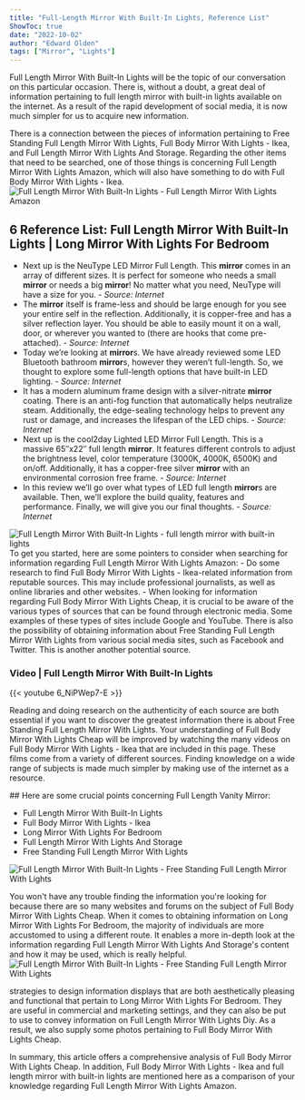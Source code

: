 ```yaml
---
title: "Full-Length Mirror With Built-In Lights, Reference List"
ShowToc: true 
date: "2022-10-02"
author: "Edward Olden" 
tags: ["Mirror", "Lights"]
---
```


Full Length Mirror With Built-In Lights will be the topic of our conversation on this particular occasion. There is, without a doubt, a great deal of information pertaining to full length mirror with built-in lights available on the internet. As a result of the rapid development of social media, it is now much simpler for us to acquire new information.

There is a connection between the pieces of information pertaining to Free Standing Full Length Mirror With Lights, Full Body Mirror With Lights - Ikea, and Full Length Mirror With Lights And Storage. Regarding the other items that need to be searched, one of those things is concerning Full Length Mirror With Lights Amazon, which will also have something to do with Full Body Mirror With Lights - Ikea.
<img loading="lazy" src="https://i5.walmartimages.com/asr/f0f2f8de-a585-4e5d-819b-040e1112049b_2.f3c1c78ebd99b88c06eeb6c402dd5b6f.jpeg" onerror="this.onerror=null;this.src='https://blogger.googleusercontent.com/img/a/AVvXsEhe7F7TRXHtjiKvHb5vS7DmnxvpHiDyoYyYvm1nHB3Qp2_w3BnM6A2eq4v7FYxCC9bfZt3a9vIMtAYEKUiaDQbHMg-ViyGmRIj39MLp0bGFfgfYw1Dc9q_H-T0wiTm3l0Uq42dETrN9eC8aGJ9_IORZsxST1AcLR7np1koOfcc7tnHa4S8Mwz_xD9d0=s16000';" alt="Full Length Mirror With Built-In Lights - Full Length Mirror With Lights Amazon" >

## 6 Reference List: Full Length Mirror With Built-In Lights | Long Mirror With Lights For Bedroom
-   Next up is the NeuType LED Mirror Full Length. This **mirror** comes in an array of different sizes. It is perfect for someone who needs a small **mirror** or needs a big **mirror**! No matter what you need, NeuType will have a size for you. - <cite>Source: Internet</cite>
-   The **mirror** itself is frame-less and should be large enough for you see your entire self in the reflection. Additionally, it is copper-free and has a silver reflection layer. You should be able to easily mount it on a wall, door, or wherever you wanted to (there are hooks that come pre-attached). - <cite>Source: Internet</cite>
-   Today we’re looking at **mirror**s. We have already reviewed some LED Bluetooth bathroom **mirror**s, however they weren’t full-length. So, we thought to explore some full-length options that have built-in LED lighting. - <cite>Source: Internet</cite>
-   It has a modern aluminum frame design with a silver-nitrate **mirror** coating. There is an anti-fog function that automatically helps neutralize steam. Additionally, the edge-sealing technology helps to prevent any rust or damage, and increases the lifespan of the LED chips. - <cite>Source: Internet</cite>
-   Next up is the cool2day Lighted LED Mirror Full Length. This is a massive 65″x22″ full length **mirror**. It features different controls to adjust the brightness level, color temperature (3000K, 4000K, 6500K) and on/off. Additionally, it has a copper-free silver **mirror** with an environmental corrosion free frame. - <cite>Source: Internet</cite>
-   In this review we’ll go over what types of LED full length **mirror**s are available. Then, we’ll explore the build quality, features and performance. Finally, we will give you our final thoughts. - <cite>Source: Internet</cite>


<img loading="lazy" src="https://www.fujitec.com/common/fjhp/doc/top_global/document/project/451/dubai_square_3.jpg" onerror="this.onerror=null;this.src='https://blogger.googleusercontent.com/img/a/AVvXsEhe7F7TRXHtjiKvHb5vS7DmnxvpHiDyoYyYvm1nHB3Qp2_w3BnM6A2eq4v7FYxCC9bfZt3a9vIMtAYEKUiaDQbHMg-ViyGmRIj39MLp0bGFfgfYw1Dc9q_H-T0wiTm3l0Uq42dETrN9eC8aGJ9_IORZsxST1AcLR7np1koOfcc7tnHa4S8Mwz_xD9d0=s16000';" alt="Full Length Mirror With Built-In Lights - full length mirror with built-in lights" >
To get you started, here are some pointers to consider when searching for information regarding Full Length Mirror With Lights Amazon:
- Do some research to find Full Body Mirror With Lights - Ikea-related information from reputable sources. This may include professional journalists, as well as online libraries and other websites.
- When looking for information regarding Full Body Mirror With Lights Cheap, it is crucial to be aware of the various types of sources that can be found through electronic media. Some examples of these types of sites include Google and YouTube. There is also the possibility of obtaining information about Free Standing Full Length Mirror With Lights from various social media sites, such as Facebook and Twitter. This is another another potential source.

### Video | Full Length Mirror With Built-In Lights
{{< youtube 6_NiPWep7-E >}} 


Reading and doing research on the authenticity of each source are both essential if you want to discover the greatest information there is about Free Standing Full Length Mirror With Lights.
Your understanding of Full Body Mirror With Lights Cheap will be improved by watching the many videos on Full Body Mirror With Lights - Ikea that are included in this page. These films come from a variety of different sources. Finding knowledge on a wide range of subjects is made much simpler by making use of the internet as a resource.
<script async="async" data-cfasync="false" src="//normallydemandedalter.com/fe63df3c5408708b15d8dc3d9b206b31/invoke.js"></script>
<div id="container-fe63df3c5408708b15d8dc3d9b206b31"></div>
## Here are some crucial points concerning Full Length Vanity Mirror:

- Full Length Mirror With Built-In Lights
- Full Body Mirror With Lights - Ikea
- Long Mirror With Lights For Bedroom
- Full Length Mirror With Lights And Storage
- Free Standing Full Length Mirror With Lights

 <img loading="lazy" src="https://cdn.decorpad.com/photos/2015/07/19/master-bathroom-footed-washstand-elegant-bathrooms.jpg" onerror="this.onerror=null;this.src='https://blogger.googleusercontent.com/img/a/AVvXsEhe7F7TRXHtjiKvHb5vS7DmnxvpHiDyoYyYvm1nHB3Qp2_w3BnM6A2eq4v7FYxCC9bfZt3a9vIMtAYEKUiaDQbHMg-ViyGmRIj39MLp0bGFfgfYw1Dc9q_H-T0wiTm3l0Uq42dETrN9eC8aGJ9_IORZsxST1AcLR7np1koOfcc7tnHa4S8Mwz_xD9d0=s16000';" alt="Full Length Mirror With Built-In Lights - Free Standing Full Length Mirror With Lights" >

You won't have any trouble finding the information you're looking for because there are so many websites and forums on the subject of Full Body Mirror With Lights Cheap.
When it comes to obtaining information on Long Mirror With Lights For Bedroom, the majority of individuals are more accustomed to using a different route. It enables a more in-depth look at the information regarding Full Length Mirror With Lights And Storage's content and how it may be used, which is really helpful.
<img loading="lazy" src="https://gotohomerepair.com/wp-content/uploads/2017/07/importance-of-vanity-mirrors-with-lights-light-decorating-ideas-inside-mirror-on-stand-for-dressing-table.jpg" onerror="this.onerror=null;this.src='https://blogger.googleusercontent.com/img/a/AVvXsEhe7F7TRXHtjiKvHb5vS7DmnxvpHiDyoYyYvm1nHB3Qp2_w3BnM6A2eq4v7FYxCC9bfZt3a9vIMtAYEKUiaDQbHMg-ViyGmRIj39MLp0bGFfgfYw1Dc9q_H-T0wiTm3l0Uq42dETrN9eC8aGJ9_IORZsxST1AcLR7np1koOfcc7tnHa4S8Mwz_xD9d0=s16000';" alt="Full Length Mirror With Built-In Lights - Free Standing Full Length Mirror With Lights" >

strategies to design information displays that are both aesthetically pleasing and functional that pertain to Long Mirror With Lights For Bedroom. They are useful in commercial and marketing settings, and they can also be put to use to convey information on Full Length Mirror With Lights Diy. As a result, we also supply some photos pertaining to Full Body Mirror With Lights Cheap.

In summary, this article offers a comprehensive analysis of Full Body Mirror With Lights Cheap. In addition, Full Body Mirror With Lights - Ikea and full length mirror with built-in lights are mentioned here as a comparison of your knowledge regarding Full Length Mirror With Lights Amazon.

	

